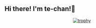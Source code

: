 ## Hi there! I'm te-chan!👋

<p align="center">
  <a href="https://github.com/L4pisLazuli">
    <img src="https://github-profile-trophy.vercel.app/?username=te-chan&theme=radical" alt="trophy" />
  </a>
</p>
